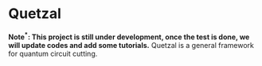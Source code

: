 # Quetzal
**Note$^*$: This project is still under development, once the test is done, we will update codes and add some tutorials.**
Quetzal is a general framework for quantum circuit cutting.
